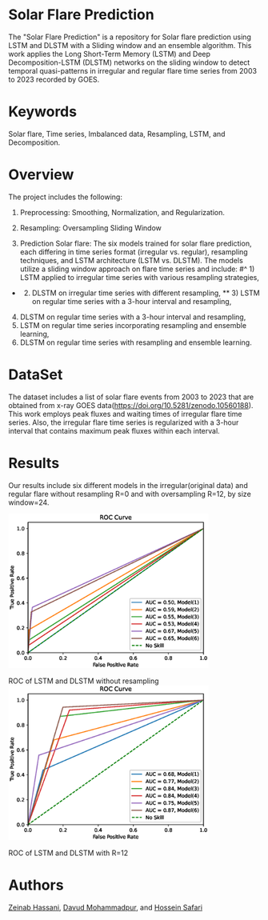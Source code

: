 # Solar Flare Prediction
The "Solar Flare Prediction" is a repository for Solar flare prediction using LSTM and DLSTM with a Sliding window and an ensemble algorithm.
This work applies the  Long Short-Term Memory (LSTM) and Deep Decomposition-LSTM (DLSTM) networks on the sliding window to detect temporal quasi-patterns in irregular and regular flare time series from 2003 to 2023 recorded by GOES.

 # Keywords
Solar flare, Time series, Imbalanced data, Resampling, LSTM, and Decomposition.

# Overview
The project includes the following:

   1. Preprocessing: Smoothing, Normalization, and Regularization.
    
   2. Resampling: Oversampling Sliding Window

   3. Prediction Solar flare: The six models trained for solar flare prediction, each differing in time series format (irregular vs. regular), resampling techniques, and LSTM architecture (LSTM vs. DLSTM). The models utilize a sliding window approach on flare time series and include:
   #^ 1) LSTM applied to irregular time series with various resampling strategies,
   * 2) DLSTM on irregular time series with different resampling,
   ** 3)  LSTM on regular time series with a 3-hour interval and resampling,
   4)  DLSTM on regular time series with a 3-hour interval and resampling,
   5)  LSTM on regular time series incorporating resampling and ensemble learning,
   6)  DLSTM on regular time series with resampling and ensemble learning.


# DataSet
The dataset includes a list of solar flare events from 2003 to 2023 that are obtained  from x-ray GOES data(https://doi.org/10.5281/zenodo.10560188). 
This work employs peak fluxes and waiting times of irregular flare time series. Also, the irregular flare time series is regularized  with a 3-hour interval  that contains maximum peak fluxes within each interval.

# Results
Our results include six different models in the irregular(original data) and regular flare without resampling R=0 and with oversampling  R=12, by size window=24.

<img src="https://github.com/ZeinabHassani/SolarFlarePredition/blob/main/Results/ROC_6models_R0.eps" width="400" />

ROC of LSTM and DLSTM without resampling 
<img src="https://github.com/ZeinabHassani/SolarFlarePredition/blob/main/Results/ROC_6models_R12.eps" width="400" />

ROC of LSTM  and DLSTM  with R=12   

# Authors
[Zeinab Hassani](https://scholar.google.com/citations?user=tDYkBZMAAAAJ&hl=en), [Davud Mohammadpur](https://scholar.google.com/citations?user=f_JH18oAAAAJ&hl=en), and [Hossein Safari](https://scholar.google.com/citations?user=nCc1FV8AAAAJ&hl=en)


